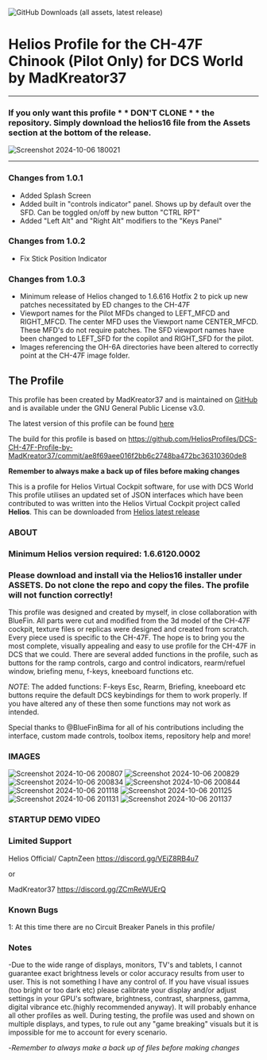 ![GitHub Downloads (all assets, latest release)](https://img.shields.io/github/downloads/HeliosProfiles/DCS-CH-47F-Profile-by-MadKreator37/latest/total?style=plastic&label=Latest%20Release%20D%2FL&labelColor=20cd20)
# Helios Profile for the CH-47F Chinook (Pilot Only) for DCS World by MadKreator37
----
### If you only want this profile * * DON'T  CLONE * * the repository.  Simply download the __helios16__ file from the **Assets** section at the bottom of the release.
![Screenshot 2024-10-06 180021](https://github.com/user-attachments/assets/05fec83e-18a6-45f3-96af-91a10b01c3a7)

----
### Changes from 1.0.1

- Added Splash Screen
- Added built in "controls indicator" panel. Shows up by default over the SFD. Can be toggled on/off by new button "CTRL RPT"
- Added  "Left Alt" and "Right Alt" modifiers to the "Keys Panel"

### Changes from 1.0.2
- Fix Stick Position Indicator

### Changes from 1.0.3
- Minimum release of Helios changed to 1.6.616 Hotfix 2 to pick up new patches necessitated by ED changes to the CH-47F
- Viewport names for the Pilot MFDs changed to LEFT_MFCD and RIGHT_MFCD. The center MFD uses the Viewport name CENTER_MFCD. These MFD's do not require patches. The SFD viewport names have been changed to LEFT_SFD for the copilot and RIGHT_SFD for the pilot.
- Images referencing the OH-6A directories have been altered to correctly point at the CH-47F image folder.

## The Profile


This profile has been created by MadKreator37 and is maintained on [GitHub](https://github.com/HeliosProfiles/DCS-CH-47F-Profile-by-MadKreator37) and is available under the GNU General Public License v3.0.

The latest version of this profile can be found [here](https://github.com/HeliosProfiles/DCS-CH-47F-Profile-by-MadKreator37/releases/latest)

The build for this profile is based on https://github.com/HeliosProfiles/DCS-CH-47F-Profile-by-MadKreator37/commit/ae8f69aee016f2bb6c2748ba472bc36310360de8

**Remember to always make a back up of files before making changes**

This is a profile for Helios Virtual Cockpit software, for use with DCS World
This profile utilises an updated set of JSON interfaces which have been contributed to was written into the Helios Virtual Cockpit project called **Helios**.  This can be downloaded from [Helios latest release](https://github.com/HeliosVirtualCockpit/Helios/releases/latest)
### ABOUT

### Minimum Helios version required: 1.6.6120.0002

### Please download and install via the Helios16 installer under ASSETS. Do not clone the repo and copy the files. The profile will not function correctly!

This profile was designed and created by myself, in close collaboration with BlueFin. All parts were cut and modified from the 3d model of the CH-47F cockpit, texture files or replicas were designed and created from scratch. Every piece used is specific to the CH-47F.  The hope is to bring you the most complete, visually appealing and easy to use profile for the CH-47F in DCS that we could.  There are several added functions in the profile, such as buttons for the ramp controls, cargo and control indicators, rearm/refuel window, briefing menu, f-keys, kneeboard functions etc.

*NOTE*: The added functions:  F-keys Esc, Rearm, Briefing, kneeboard etc buttons require the default DCS keybindings for them to work properly. If you have altered any of these then some functions may not work as intended.

Special thanks to @BlueFinBima for all of his contributions including the interface, custom made controls, toolbox items, repository help and more!


### IMAGES

![Screenshot 2024-10-06 200807](https://github.com/user-attachments/assets/eeb6646f-ca20-4e1c-9b40-c32753233d3b)
![Screenshot 2024-10-06 200829](https://github.com/user-attachments/assets/5ff1700e-02ae-417f-99dd-c41b4733972a)
![Screenshot 2024-10-06 200834](https://github.com/user-attachments/assets/9fa5ed88-d1c2-40e0-9b72-d52bb6b8c037)
![Screenshot 2024-10-06 200844](https://github.com/user-attachments/assets/050c925f-68e4-4009-ad3c-9e27e51e17dd)
![Screenshot 2024-10-06 201118](https://github.com/user-attachments/assets/68fdf868-9106-460a-85be-c05c7216bd1d)
![Screenshot 2024-10-06 201125](https://github.com/user-attachments/assets/5b17626a-f5c8-45d1-9da6-68b3ad06bf29)
![Screenshot 2024-10-06 201131](https://github.com/user-attachments/assets/e97350fd-9894-4bd4-93b7-555b7f5bf916)
![Screenshot 2024-10-06 201137](https://github.com/user-attachments/assets/0629c2eb-a680-453c-8176-5acac49e181f)

###  STARTUP DEMO VIDEO




### Limited Support

Helios Official/ CaptnZeen     https://discord.gg/VEjZ8RB4u7

or

MadKreator37  https://discord.gg/ZCmReWUErQ

### Known Bugs

1: At this time there are no Circuit Breaker Panels in this profile/




 
### Notes

-Due to the wide range of displays, monitors, TV's and tablets,  I cannot guarantee exact brightness levels or color accuracy results from user to user. This is not something I have any control of. If you have visual issues (too bright or too dark etc)  please calibrate your display and/or adjust settings in your GPU's software, brightness, contrast, sharpness, gamma, digital vibrance etc.(highly recommended anyway). It will probably enhance all other profiles as well. During testing, the profile was used and shown on multiple displays, and types,  to rule out any "game breaking" visuals but it is impossible for me to account for every scenario.

-*Remember to always make a back up of files before making changes*

